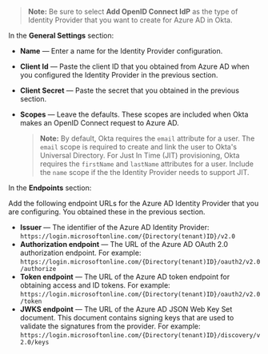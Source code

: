 > **Note:** Be sure to select **Add OpenID Connect IdP** as the type of Identity Provider that you want to create for Azure AD in Okta.

In the **General Settings** section:

* **Name** &mdash; Enter a name for the Identity Provider configuration.
* **Client Id** &mdash; Paste the client ID that you obtained from Azure AD when you configured the Identity Provider in the <GuideLink link="../create-an-app-at-idp">previous section</GuideLink>.
* **Client Secret** &mdash; Paste the secret that you obtained in the <GuideLink link="../create-an-app-at-idp">previous section</GuideLink>.
* **Scopes** &mdash; Leave the defaults. These scopes are included when Okta makes an OpenID Connect request to Azure AD.

    > **Note:** By default, Okta requires the `email` attribute for a user. The `email` scope is required to create and link the user to Okta's Universal Directory. For Just In Time (JIT) provisioning, Okta requires the `firstName` and `lastName` attributes for a user. Include the `name` scope if the the Identity Provider needs to support JIT.

In the **Endpoints** section:

Add the following endpoint URLs for the Azure AD Identity Provider that you are configuring. You obtained these in the <GuideLink link="../create-an-app-at-idp">previous section</GuideLink>.

* **Issuer** &mdash; The identifier of the Azure AD Identity Provider: `https://login.microsoftonline.com/{Directory(tenant)ID}/v2.0`
* **Authorization endpoint** &mdash; The URL of the Azure AD OAuth 2.0 authorization endpoint. For example: `https://login.microsoftonline.com/{Directory(tenant)ID}/oauth2/v2.0/authorize`
* **Token endpoint** &mdash; The URL of the Azure AD token endpoint for obtaining access and ID tokens. For example: `https://login.microsoftonline.com/{Directory(tenant)ID}/oauth2/v2.0/token`
* **JWKS endpoint** &mdash; The URL of the Azure AD JSON Web Key Set document. This document contains signing keys that are used to validate the signatures from the provider. For example: `https://login.microsoftonline.com/{Directory(tenant)ID}/discovery/v2.0/keys`
